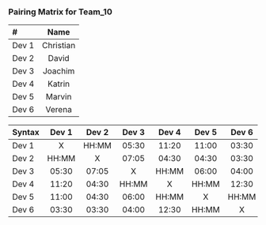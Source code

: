 ### Pairing Matrix for Team_10

| #                | Name       | 
| :---             |    :----:  |
| Dev 1            | Christian  |
| Dev 2            | David      |
| Dev 3            | Joachim    |
| Dev 4            | Katrin     |
| Dev 5            | Marvin     |
| Dev 6            | Verena     |

| Syntax      | Dev 1       | Dev 2       | Dev 3       | Dev 4       | Dev 5       | Dev 6      | 
| :---        |    :----:   |    :----:   |    :----:   |    :----:   |    :----:   |    :----:  | 
| Dev 1       | X           | HH:MM       | 05:30       | 11:20       | 11:00       | 03:30      | 
| Dev 2       | HH:MM       | X           | 07:05       | 04:30       | 04:30       | 03:30      |
| Dev 3       | 05:30       | 07:05       | X           | HH:MM       | 06:00       | 04:00      | 
| Dev 4       | 11:20       | 04:30       | HH:MM       | X           | HH:MM       | 12:30      | 
| Dev 5       | 11:00       | 04:30       | 06:00       | HH:MM       | X           | HH:MM      | 
| Dev 6       | 03:30       | 03:30       | 04:00       | 12:30       | HH:MM       | X          | 

